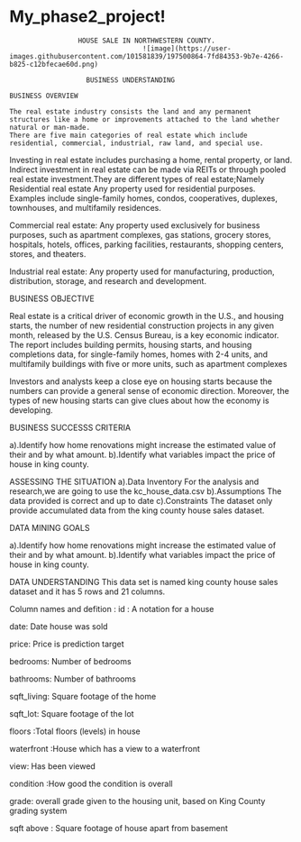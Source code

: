 # My_phase2_project!
                     HOUSE SALE IN NORTHWESTERN COUNTY.
    	                             ![image](https://user-images.githubusercontent.com/101581839/197500864-7fd84353-9b7e-4266-b825-c12bfecae60d.png)

                       BUSINESS UNDERSTANDING 
    
    BUSINESS OVERVIEW
    
    The real estate industry consists the land and any permanent structures like a home or improvements attached to the land whether natural or man-made.
    There are five main categories of real estate which include residential, commercial, industrial, raw land, and special use.
Investing in real estate includes purchasing a home, rental property, or land.
Indirect investment in real estate can be made via REITs or through pooled real estate investment.They are different types of  real estate;Namely Residential real estate  Any property used for residential purposes. Examples include single-family homes, condos, cooperatives, duplexes, townhouses, and multifamily residences.
 
Commercial real estate: Any property used exclusively for business purposes, such as apartment complexes, gas stations, grocery stores, hospitals, hotels, offices, parking facilities, restaurants, shopping centers, stores, and theaters.
 
Industrial real estate: Any property used for manufacturing, production, distribution, storage, and research and development.
 
BUSINESS OBJECTIVE 
 
Real estate is a critical driver of economic growth in the U.S., and housing starts, the number of new residential construction projects in any given month, released by the U.S. Census Bureau, is a key economic indicator. The report includes building permits, housing starts, and housing completions data, for single-family homes, homes with 2-4 units, and multifamily buildings with five or more units, such as apartment complexes
 
 
 
Investors and analysts keep a close eye on housing starts because the numbers can provide a general sense of economic direction. Moreover, the types of new housing starts can give clues about how the economy is developing.
 
BUSINESS SUCCESSS CRITERIA 
 
a).Identify how home renovations might increase the estimated value of their and by what amount.
b).Identify what variables impact the price of house in king county.
 
ASSESSING THE SITUATION 
a).Data Inventory
For the analysis and research,we are going to use the kc_house_data.csv
b).Assumptions
The data provided is correct and up to date 
c).Constraints 
The dataset only provide accumulated data from the king county house sales dataset.
 
DATA MINING GOALS
 
a).Identify how home renovations might increase the estimated value of their and by what amount.
b).Identify what variables impact the price of house in king county.
 
 
DATA UNDERSTANDING This data set is named king county house sales dataset and it has 5 rows and 21 columns.
 
Column names and defition : id : A notation for a house
 
date: Date house was sold
 
price: Price is prediction target
 
bedrooms: Number of bedrooms
 
bathrooms: Number of bathrooms
 
sqft_living: Square footage of the home
 
sqft_lot: Square footage of the lot
 
floors :Total floors (levels) in house
 
waterfront :House which has a view to a waterfront
 
view: Has been viewed
 
condition :How good the condition is overall
 
grade: overall grade given to the housing unit, based on King County grading system
 
sqft above : Square footage of house apart from basement
 
 
 
